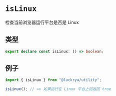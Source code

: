 # `isLinux`

检查当前浏览器运行平台是否是 Linux

## 类型

```ts
export declare const isLinux: () => boolean;
```

## 例子

```ts
import { isLinux } from "@luckrya/utility";

isLinux(); // => 如果运行在 Linux 平台上则返回 true
```
